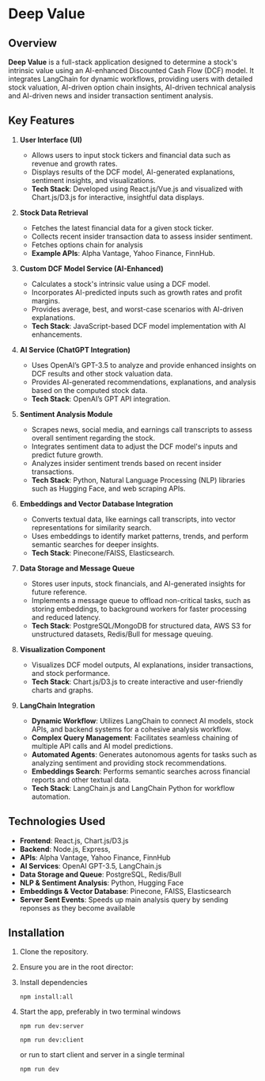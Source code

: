 # Deep Value

## Overview

**Deep Value** is a full-stack application designed to determine a stock's intrinsic value using an AI-enhanced Discounted Cash Flow (DCF) model. It integrates LangChain for dynamic workflows, providing users with detailed stock valuation, AI-driven option chain insights, AI-driven technical analysis and AI-driven news and insider transaction sentiment analysis.

## Key Features

1. **User Interface (UI)**

   - Allows users to input stock tickers and financial data such as revenue and growth rates.
   - Displays results of the DCF model, AI-generated explanations, sentiment insights, and visualizations.
   - **Tech Stack**: Developed using React.js/Vue.js and visualized with Chart.js/D3.js for interactive, insightful data displays.

2. **Stock Data Retrieval**

   - Fetches the latest financial data for a given stock ticker.
   - Collects recent insider transaction data to assess insider sentiment.
   - Fetches options chain for analysis
   - **Example APIs**: Alpha Vantage, Yahoo Finance, FinnHub.

3. **Custom DCF Model Service (AI-Enhanced)**

   - Calculates a stock's intrinsic value using a DCF model.
   - Incorporates AI-predicted inputs such as growth rates and profit margins.
   - Provides average, best, and worst-case scenarios with AI-driven explanations.
   - **Tech Stack**: JavaScript-based DCF model implementation with AI enhancements.

4. **AI Service (ChatGPT Integration)**

   - Uses OpenAI’s GPT-3.5 to analyze and provide enhanced insights on DCF results and other stock valuation data.
   - Provides AI-generated recommendations, explanations, and analysis based on the computed stock data.
   - **Tech Stack**: OpenAI’s GPT API integration.

5. **Sentiment Analysis Module**

   - Scrapes news, social media, and earnings call transcripts to assess overall sentiment regarding the stock.
   - Integrates sentiment data to adjust the DCF model's inputs and predict future growth.
   - Analyzes insider sentiment trends based on recent insider transactions.
   - **Tech Stack**: Python, Natural Language Processing (NLP) libraries such as Hugging Face, and web scraping APIs.

6. **Embeddings and Vector Database Integration**

   - Converts textual data, like earnings call transcripts, into vector representations for similarity search.
   - Uses embeddings to identify market patterns, trends, and perform semantic searches for deeper insights.
   - **Tech Stack**: Pinecone/FAISS, Elasticsearch.

7. **Data Storage and Message Queue**

   - Stores user inputs, stock financials, and AI-generated insights for future reference.
   - Implements a message queue to offload non-critical tasks, such as storing embeddings, to background workers for faster processing and reduced latency.
   - **Tech Stack**: PostgreSQL/MongoDB for structured data, AWS S3 for unstructured datasets, Redis/Bull for message queuing.

8. **Visualization Component**

   - Visualizes DCF model outputs, AI explanations, insider transactions, and stock performance.
   - **Tech Stack**: Chart.js/D3.js to create interactive and user-friendly charts and graphs.

9. **LangChain Integration**
   - **Dynamic Workflow**: Utilizes LangChain to connect AI models, stock APIs, and backend systems for a cohesive analysis workflow.
   - **Complex Query Management**: Facilitates seamless chaining of multiple API calls and AI model predictions.
   - **Automated Agents**: Generates autonomous agents for tasks such as analyzing sentiment and providing stock recommendations.
   - **Embeddings Search**: Performs semantic searches across financial reports and other textual data.
   - **Tech Stack**: LangChain.js and LangChain Python for workflow automation.

## Technologies Used

- **Frontend**: React.js, Chart.js/D3.js
- **Backend**: Node.js, Express,
- **APIs**: Alpha Vantage, Yahoo Finance, FinnHub
- **AI Services**: OpenAI GPT-3.5, LangChain.js
- **Data Storage and Queue**: PostgreSQL, Redis/Bull
- **NLP & Sentiment Analysis**: Python, Hugging Face
- **Embeddings & Vector Database**: Pinecone, FAISS, Elasticsearch
- **Server Sent Events**: Speeds up main analysis query by sending reponses as they become available

## Installation

1. Clone the repository.
2. Ensure you are in the root director:
3. Install dependencies

   ```
   npm install:all
   ```

4. Start the app, preferably in two terminal windows

   ```
   npm run dev:server
   ```

   ```
   npm run dev:client
   ```

   or run to start client and server in a single terminal

   ```
   npm run dev
   ```
